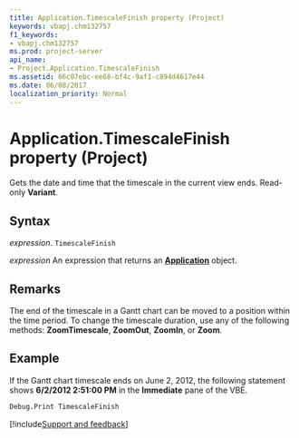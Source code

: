 ```yaml
---
title: Application.TimescaleFinish property (Project)
keywords: vbapj.chm132757
f1_keywords:
- vbapj.chm132757
ms.prod: project-server
api_name:
- Project.Application.TimescaleFinish
ms.assetid: 66c07ebc-ee68-bf4c-9af1-c894d4617e44
ms.date: 06/08/2017
localization_priority: Normal
---
```



# Application.TimescaleFinish property (Project)

Gets the date and time that the timescale in the current view ends. Read-only  **Variant**.


## Syntax

_expression_. `TimescaleFinish`

 _expression_ An expression that returns an **[Application](Project.Application.md)** object.


## Remarks

The end of the timescale in a Gantt chart can be moved to a position within the time period. To change the timescale duration, use any of the following methods:  **ZoomTimescale**,  **ZoomOut**,  **ZoomIn**, or  **Zoom**.


## Example

If the Gantt chart timescale ends on June 2, 2012, the following statement shows  **6/2/2012 2:51:00 PM** in the **Immediate** pane of the VBE.


```vb
Debug.Print TimescaleFinish
```

[!include[Support and feedback](~/includes/feedback-boilerplate.md)]